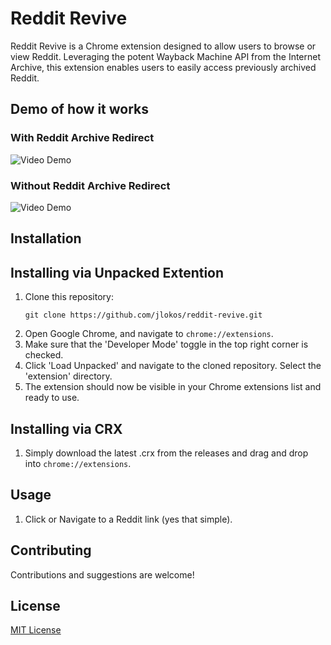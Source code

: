 
# Reddit Revive

Reddit Revive is a Chrome extension designed to allow  users to browse or view Reddit. Leveraging the potent Wayback Machine API from the Internet Archive, this extension enables users to easily access previously archived Reddit.

## Demo of how it works
### With Reddit Archive Redirect
![Video Demo](https://github.com/jlokos/revive/blob/main/examples/with_extention.gif)


### Without Reddit Archive Redirect
![Video Demo](https://github.com/jlokos/Reddit-WayBack-Redirect/blob/main/examples/without_extention.gif)


## Installation

## Installing via Unpacked Extention 
1. Clone this repository:
    ```
    git clone https://github.com/jlokos/reddit-revive.git
    ```
2. Open Google Chrome, and navigate to `chrome://extensions`.
3. Make sure that the 'Developer Mode' toggle in the top right corner is checked.
4. Click 'Load Unpacked' and navigate to the cloned repository. Select the 'extension' directory.
5. The extension should now be visible in your Chrome extensions list and ready to use.


## Installing via CRX
1. Simply download the latest .crx from the releases and drag and drop into `chrome://extensions`.


## Usage

1. Click or Navigate to a Reddit link (yes that simple).


## Contributing

Contributions and suggestions are welcome!

## License

[MIT License](https://choosealicense.com/licenses/mit/)

